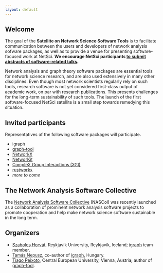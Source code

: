 ```yaml
---
layout: default
---
```


## Welcome

The goal of the **Satellite on Network Science Software Tools** is to facilitate communication between the users and developers of network analysis sofware packages, as well as to provide a venue for presenting software-focused work at NetSci. **We encourage NetSci participants [to submit abstracts of software-related talks](cfa).**

Network analysis and graph theory software packages are essential tools for network science research, and are also used extensively in many other disciplines. Even though most network scientists regularly rely on such tools, research software is not yet considered first-class output of academic work, on par with research publications. This presents challenges for the long-term sustainability of such tools. The launch of the first software-focused NetSci satellite is a small step towards remedying this situation.

## Invited participants

Representatives of the following software packages will participate.

 - [igraph](https://igraph.org)
 - [graph-tool](https://graph-tool.skewed.de/)
 - [NetworkX](https://networkx.org/)
 - [NetworKit](https://networkit.github.io/)
 - [CompleX Group Interactions (XGI)](https://xgi.readthedocs.io)
 - [rustworkx](https://www.rustworkx.org/)
 - *more to come*

## The Network Analysis Software Collective

The [Network Analysis Software Collective](https://nascol.net) (NASCol) was recently launched as a collaboration of prominent network analysis software projects to promote cooperation and help make network science software sustainable in the long term.

## Organizers

 * [Szabolcs Horvát](http:/szhorvat.net), Reykjavik University, Reykjavík, Iceland; [igraph](https://igraph.org) team member.
 * [Tamás Nepusz](https://github.com/ntamas/), co-author of [igraph](https://igraph.org), Hungary.
 * [Tiago Peixoto](https://skewed.de/), Central European University, Vienna, Austria; author of [graph-tool](https://graph-tool.skewed.de/).

